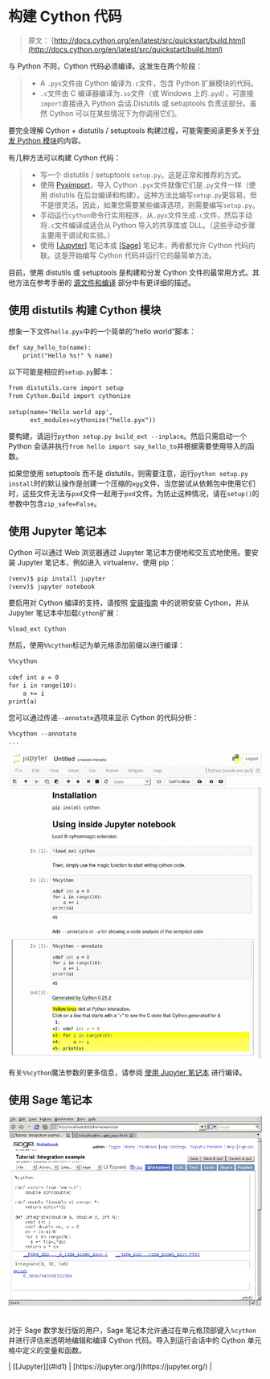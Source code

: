 # 构建 Cython 代码

> 原文： [http://docs.cython.org/en/latest/src/quickstart/build.html](http://docs.cython.org/en/latest/src/quickstart/build.html)

与 Python 不同，Cython 代码必须编译。这发生在两个阶段：

> *   A `.pyx`文件由 Cython 编译为`.c`文件，包含 Python 扩展模块的代码。
> *   `.c`文件由 C 编译器编译为`.so`文件（或 Windows 上的`.pyd`），可直接`import`直接进入 Python 会话.Distutils 或 setuptools 负责这部分。虽然 Cython 可以在某些情况下为你调用它们。

要完全理解 Cython + distutils / setuptools 构建过程，可能需要阅读更多关于[分发 Python 模块](https://docs.python.org/3/distributing/index.html)的内容。

有几种方法可以构建 Cython 代码：

> *   写一个 distutils / setuptools `setup.py`。这是正常和推荐的方式。
> *   使用 [Pyximport](../userguide/source_files_and_compilation.html#pyximport)，导入 Cython `.pyx`文件就像它们是`.py`文件一样（使用 distutils 在后台编译和构建）。这种方法比编写`setup.py`更容易，但不是很灵活。因此，如果您需要某些编译选项，则需要编写`setup.py`。
> *   手动运行`cython`命令行实用程序，从`.pyx`文件生成`.c`文件，然后手动将`.c`文件编译成适合从 Python 导入的共享库或 DLL。（这些手动步骤主要用于调试和实验。）
> *   使用 [[Jupyter]](#jupyter) 笔记本或 [[Sage]](install.html#sage) 笔记本，两者都允许 Cython 代码内联。这是开始编写 Cython 代码并运行它的最简单方法。

目前，使用 distutils 或 setuptools 是构建和分发 Cython 文件的最常用方式。其他方法在参考手册的 [源文件和编译](../userguide/source_files_and_compilation.html#compilation) 部分中有更详细的描述。

## 使用 distutils 构建 Cython 模块

想象一下文件`hello.pyx`中的一个简单的“hello world”脚本：

```
def say_hello_to(name):
    print("Hello %s!" % name)

```

以下可能是相应的`setup.py`脚本：

```
from distutils.core import setup
from Cython.Build import cythonize

setup(name='Hello world app',
      ext_modules=cythonize("hello.pyx"))

```

要构建，请运行`python setup.py build_ext --inplace`。然后只需启动一个 Python 会话并执行`from hello import say_hello_to`并根据需要使用导入的函数。

如果您使用 setuptools 而不是 distutils，则需要注意，运行`python setup.py install`时的默认操作是创建一个压缩的`egg`文件，当您尝试从依赖包中使用它们时，这些文件无法与`pxd`文件一起用于`pxd`文件。为防止这种情况，请在`setup()`的参数中包含`zip_safe=False`。

## 使用 Jupyter 笔记本

Cython 可以通过 Web 浏览器通过 Jupyter 笔记本方便地和交互式地使用。要安装 Jupyter 笔记本，例如进入 virtualenv，使用 pip：

```
(venv)$ pip install jupyter
(venv)$ jupyter notebook

```

要启用对 Cython 编译的支持，请按照 [安装指南](install.html#install) 中的说明安装 Cython，并从 Jupyter 笔记本中加载`Cython`扩展：

```
%load_ext Cython

```

然后，使用`%%cython`标记为单元格添加前缀以进行编译：

```
%%cython

cdef int a = 0
for i in range(10):
    a += i
print(a)

```

您可以通过传递`--annotate`选项来显示 Cython 的代码分析：

```
%%cython --annotate
...

```

![../../_images/jupyter.png](img/5ba88c010ab86d666b570c6546aa1277.jpg)

有关`%%cython`魔法参数的更多信息，请参阅 [使用 Jupyter 笔记本](../userguide/source_files_and_compilation.html#compiling-notebook) 进行编译。

## 使用 Sage 笔记本

![../../_images/sage.png](img/12361e168880cd18908496f01b1de4ec.jpg)

对于 Sage 数学发行版的用户，Sage 笔记本允许通过在单元格顶部键入`%cython`并进行评估来透明地编辑和编译 Cython 代码。导入到运行会话中的 Cython 单元格中定义的变量和函数。

<colgroup><col class="label"><col></colgroup>
| [[Jupyter]](#id1) | [https://jupyter.org/](https://jupyter.org/) |